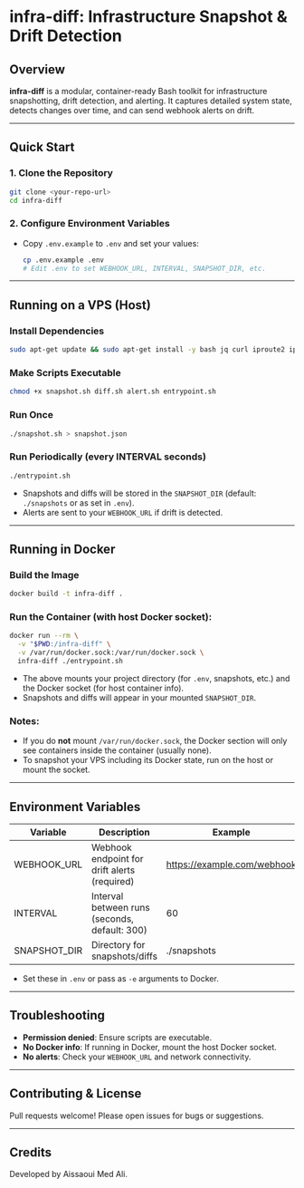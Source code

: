 # infra-diff: Infrastructure Snapshot & Drift Detection

## Overview

**infra-diff** is a modular, container-ready Bash toolkit for infrastructure snapshotting, drift detection, and alerting. It captures detailed system state, detects changes over time, and can send webhook alerts on drift.

---

## Quick Start

### 1. Clone the Repository

```sh
git clone <your-repo-url>
cd infra-diff
```

### 2. Configure Environment Variables

- Copy `.env.example` to `.env` and set your values:
  ```sh
  cp .env.example .env
  # Edit .env to set WEBHOOK_URL, INTERVAL, SNAPSHOT_DIR, etc.
  ```

---

## Running on a VPS (Host)

### **Install Dependencies**

```sh
sudo apt-get update && sudo apt-get install -y bash jq curl iproute2 iputils-ping iptables systemctl cron docker.io procps net-tools
```

### **Make Scripts Executable**

```sh
chmod +x snapshot.sh diff.sh alert.sh entrypoint.sh
```

### **Run Once**

```sh
./snapshot.sh > snapshot.json
```

### **Run Periodically (every INTERVAL seconds)**

```sh
./entrypoint.sh
```

- Snapshots and diffs will be stored in the `SNAPSHOT_DIR` (default: `./snapshots` or as set in `.env`).
- Alerts are sent to your `WEBHOOK_URL` if drift is detected.

---

## Running in Docker

### **Build the Image**

```sh
docker build -t infra-diff .
```

### **Run the Container (with host Docker socket):**

```sh
docker run --rm \
  -v "$PWD:/infra-diff" \
  -v /var/run/docker.sock:/var/run/docker.sock \
  infra-diff ./entrypoint.sh
```

- The above mounts your project directory (for `.env`, snapshots, etc.) and the Docker socket (for host container info).
- Snapshots and diffs will appear in your mounted `SNAPSHOT_DIR`.

### **Notes:**

- If you do **not** mount `/var/run/docker.sock`, the Docker section will only see containers inside the container (usually none).
- To snapshot your VPS including its Docker state, run on the host or mount the socket.

---

## Environment Variables

| Variable     | Description                                   | Example                     |
| ------------ | --------------------------------------------- | --------------------------- |
| WEBHOOK_URL  | Webhook endpoint for drift alerts (required)  | https://example.com/webhook |
| INTERVAL     | Interval between runs (seconds, default: 300) | 60                          |
| SNAPSHOT_DIR | Directory for snapshots/diffs                 | ./snapshots                 |

- Set these in `.env` or pass as `-e` arguments to Docker.

---

## Troubleshooting

- **Permission denied**: Ensure scripts are executable.
- **No Docker info**: If running in Docker, mount the host Docker socket.
- **No alerts**: Check your `WEBHOOK_URL` and network connectivity.

---

## Contributing & License

Pull requests welcome! Please open issues for bugs or suggestions.

---

## Credits

Developed by Aissaoui Med Ali.
